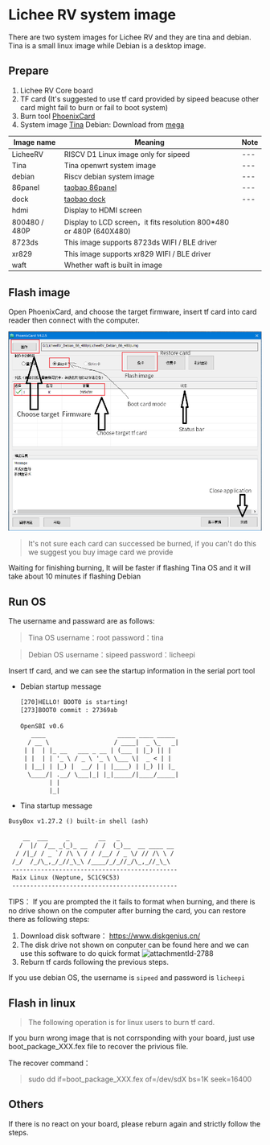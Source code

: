 # Lichee RV system image

There are two system images for Lichee RV and they are tina and debian.
Tina is a small linux image while Debian is a desktop image.

## Prepare

1. Lichee RV Core board
2. TF card (It's suggested to use tf card provided by sipeed beacuse other card might fail to burn or fail to boot system)
3. Burn tool [PhoenixCard](https://dl.sipeed.com/shareURL/LICHEE/D1/Lichee_RV/tool)
4. System image
    [Tina](https://dl.sipeed.com/shareURL/LICHEE/D1/Lichee_RV/SDK/image) 
    Debian: Download from [mega](https://mega.nz/folder/lx4CyZBA#PiFhY7oSVQ3gp2ZZ_AnwYA)

| Image name    | Meaning                                                                                                                    | Note |
| ------------- | -------------------------------------------------------------------------------------------------------------------------- | ---- |
| LicheeRV      | RISCV D1 Linux image only for sipeed                                                                                  | ---  |
| Tina          | Tina openwrt system image                                                                                                 | ---  |
| debian        | Riscv debian system image                                                                                                 | ---  |
| 86panel       | [taobao 86panel](https://item.taobao.com/item.htm?spm=a230r.1.14.18.30b534187YMsRx&id=663345415205&ns=1&abbucket=7#detail) | ---  |
| dock          | [taobao dock](https://item.taobao.com/item.htm?spm=a1z10.3-c-s.w4002-21410578028.20.35765d54K9XCOt&id=666274331852)        | ---  |
| hdmi          | Display to HDMI screen                                                                                         |      |
| 800480 / 480P | Display to LCD screen，it fits resolution 800*480 or 480P (640X480)                                                    |      |
| 8723ds        | This image supports 8723ds WIFI / BLE driver                                                                                    |      |
| xr829         | This image supports xr829 WIFI / BLE driver                                                                                     |      |
| waft          | Whether waft is built in  image                                                                                                     |      |


## Flash image

Open PhoenixCard, and choose the target firmware, insert tf card into card reader then connect with the computer.

![](./../assets/RV/flash.png)

> It's not sure each card can successed be burned, if you can't do this we suggest you buy image card we provide

Waiting for finishing burning, It will be faster if flashing Tina OS and it will take about 10 minutes if flashing Debian 

## Run OS
The username and passward are as follows:

> Tina   OS username：root   password：tina

> Debian OS username：sipeed password：licheepi

Insert tf card, and we can see the startup information in the serial port tool

- Debian startup message
    ```shell
    [270]HELLO! BOOT0 is starting!
    [273]BOOT0 commit : 27369ab

    OpenSBI v0.6
       ____                    _____ ____ _____
      / __ \                  / ____|  _ \_   _|
     | |  | |_ __   ___ _ __ | (___ | |_) || |
     | |  | | '_ \ / _ \ '_ \ \___ \|  _ < | |
     | |__| | |_) |  __/ | | |____) | |_) || |_
      \____/| .__/ \___|_| |_|_____/|____/_____|
            | |
            |_|
    ```

- Tina startup message
```shell
BusyBox v1.27.2 () built-in shell (ash)

    __  ___     _        __   _   
   /  |/  /__ _(_)_ __  / /  (_)__  __ ____ __
  / /|_/ / _ `/ /\ \ / / /__/ / _ \/ // /\ \ /
 /_/  /_/\_,_/_//_\_\ /____/_/_//_/\_,_//_\_\ 
 ----------------------------------------------
 Maix Linux (Neptune, 5C1C9C53)
 ----------------------------------------------
```

TIPS：
If you are prompted the it fails to format when burning, and there is no drive shown on the computer after burning the card, you can restore there as following steps:
1. Download disk software： https://www.diskgenius.cn/
2. The disk drive not shown on conputer can be found here and we can use this software to do quick format
    ![attachmentId-2788](https://bbs.sipeed.com/storage/attachments/2021/12/17/K9SdDOalmpgIwFopjoUU7sV2zgp26E1d85EMwgXf.png)
3. Reburn tf cards following the previous steps.

If you use debian OS, the username is `sipeed` and password is `licheepi`

## Flash in linux

> The following operation is for linux users to burn tf card.
 
If you burn wrong image that is not corrsponding with your board, just use boot_package_XXX.fex file to recover the privious file.

The recover command：
> sudo dd if=boot_package_XXX.fex of=/dev/sdX bs=1K seek=16400

## Others

If there is no react on your board, please reburn again and strictly follow the steps.